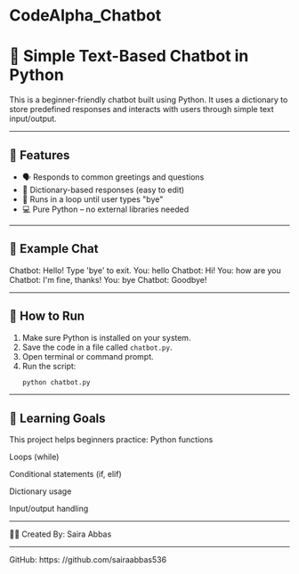 # CodeAlpha_Chatbot

# 🧠 Simple Text-Based Chatbot in Python

This is a beginner-friendly chatbot built using Python. It uses a dictionary to store predefined responses and interacts with users through simple text input/output.

---

## 📌 Features

- 🗣 Responds to common greetings and questions
- 🧾 Dictionary-based responses (easy to edit)
- 🔁 Runs in a loop until user types "bye"
- 💻 Pure Python – no external libraries needed

---

## 🧪 Example Chat

Chatbot: Hello! Type 'bye' to exit.
You: hello
Chatbot: Hi!
You: how are you
Chatbot: I'm fine, thanks!
You: bye
Chatbot: Goodbye!

---

## 🚀 How to Run

1. Make sure Python is installed on your system.
2. Save the code in a file called `chatbot.py`.
3. Open terminal or command prompt.
4. Run the script:
   ```bash
   python chatbot.py

---

## 🎯 Learning Goals

This project helps beginners practice:
Python functions

Loops (while)

Conditional statements (if, elif)

Dictionary usage

Input/output handling

---

👩‍💻 Created By: Saira Abbas

---
GitHub: https: //github.com/sairaabbas536
